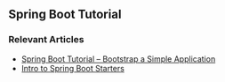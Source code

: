 ## Spring Boot Tutorial

### Relevant Articles

- [Spring Boot Tutorial – Bootstrap a Simple Application](http://www.dailycodebuffer.com/spring-boot-tutorial)
- [Intro to Spring Boot Starters](http://www.dailycodebuffer.com/spring-boot-starters)
